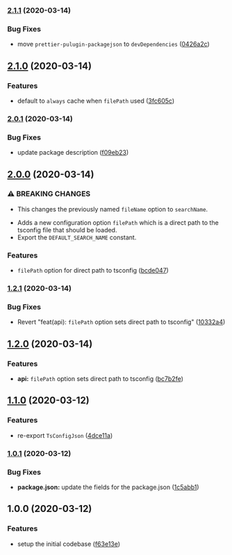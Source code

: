 ### [2.1.1](https://github.com/ifiokjr/tsconfig-resolver/compare/v2.1.0...v2.1.1) (2020-03-14)

### Bug Fixes

- move `prettier-pulugin-packagejson` to `devDependencies` ([0426a2c](https://github.com/ifiokjr/tsconfig-resolver/commit/0426a2cb71d2358c89796fffee795b905cdc05c4))

## [2.1.0](https://github.com/ifiokjr/tsconfig-resolver/compare/v2.0.1...v2.1.0) (2020-03-14)

### Features

- default to `always` cache when `filePath` used ([3fc605c](https://github.com/ifiokjr/tsconfig-resolver/commit/3fc605c8b40c7973787417e5708966abe0108121))

### [2.0.1](https://github.com/ifiokjr/tsconfig-resolver/compare/v2.0.0...v2.0.1) (2020-03-14)

### Bug Fixes

- update package description ([f09eb23](https://github.com/ifiokjr/tsconfig-resolver/commit/f09eb2338efd02733ac7bde12787423279e93182))

## [2.0.0](https://github.com/ifiokjr/tsconfig-resolver/compare/v1.2.1...v2.0.0) (2020-03-14)

### ⚠ BREAKING CHANGES

- This changes the previously named `fileName` option to
  `searchName`.

* Adds a new configuration option `filePath` which is a direct path to
  the tsconfig file that should be loaded.
* Export the `DEFAULT_SEARCH_NAME` constant.

### Features

- `filePath` option for direct path to tsconfig ([bcde047](https://github.com/ifiokjr/tsconfig-resolver/commit/bcde0474451917bd73eb111ee3710bac87740fc2))

### [1.2.1](https://github.com/ifiokjr/tsconfig-resolver/compare/v1.2.0...v1.2.1) (2020-03-14)

### Bug Fixes

- Revert "feat(api): `filePath` option sets direct path to tsconfig" ([10332a4](https://github.com/ifiokjr/tsconfig-resolver/commit/10332a47239660a3457fb221a5a072270d42287c))

## [1.2.0](https://github.com/ifiokjr/tsconfig-resolver/compare/v1.1.0...v1.2.0) (2020-03-14)

### Features

- **api:** `filePath` option sets direct path to tsconfig ([bc7b2fe](https://github.com/ifiokjr/tsconfig-resolver/commit/bc7b2fe3bbd12b71d69e8ab9df5f8da5a0864923))

## [1.1.0](https://github.com/ifiokjr/tsconfig-resolver/compare/v1.0.1...v1.1.0) (2020-03-12)

### Features

- re-export `TsConfigJson` ([4dce11a](https://github.com/ifiokjr/tsconfig-resolver/commit/4dce11ac15137ca4e8dfe200217fbe99696ccc7e))

### [1.0.1](https://github.com/ifiokjr/tsconfig-resolver/compare/v1.0.0...v1.0.1) (2020-03-12)

### Bug Fixes

- **package.json:** update the fields for the package.json ([1c5abb1](https://github.com/ifiokjr/tsconfig-resolver/commit/1c5abb196e16a7717393414795d9d446a7b2c96f))

## 1.0.0 (2020-03-12)

### Features

- setup the initial codebase ([f63e13e](https://github.com/ifiokjr/tsconfig-resolver/commit/f63e13e8531de22af5d95e28faa8add18c3b94c8))
